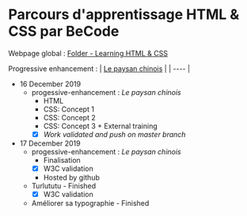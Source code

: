 # Parcours d'apprentissage HTML & CSS par BeCode

Webpage global : [Folder - Learning HTML & CSS](https://j-pard.github.io/learning-html-css/)  

Progressive enhancement :
| [Le paysan chinois](https://github.com/j-pard/learning-html-css/tree/master/progressive-enhancement/le-paysan-chinois) |
| ---- |


* 16 December 2019
  * progessive-enhancement : _Le paysan chinois_
    * HTML
    * CSS: Concept 1
    * CSS: Concept 2
    * CSS: Concept 3 + External training  
    * [x] _Work validated and push on master branch_

* 17 December 2019
  *  progessive-enhancement : _Le paysan chinois_
     *  Finalisation
     *  [x] W3C validation
     *  Hosted by github
  *  Turlututu - Finished
     *  [x] W3C validation
  *  Améliorer sa typographie - Finished